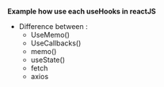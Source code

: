 
**Example how use each useHooks in reactJS**

- Difference between :
    - UseMemo()
    - UseCallbacks()
    - memo()
    - useState()
    - fetch
    - axios
